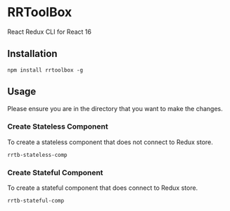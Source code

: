 # RRToolBox
React Redux CLI for React 16

## Installation
```
npm install rrtoolbox -g
```

## Usage
Please ensure you are in the directory that you want to make the changes.

### Create Stateless Component
To create a stateless component that does not connect to Redux store.

```
rrtb-stateless-comp
```

### Create Stateful Component
To create a stateful component that does connect to Redux store.

```
rrtb-stateful-comp
```